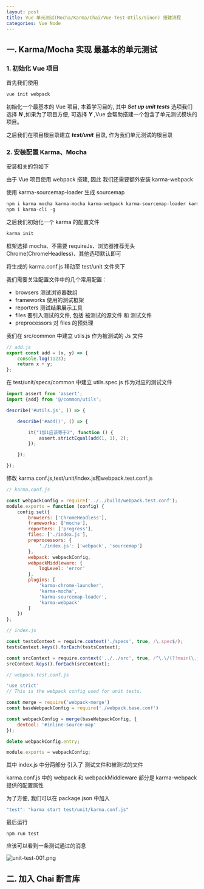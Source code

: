 ```yaml
---
layout: post
title: Vue 单元测试(Mocha/Karma/Chai/Vue-Test-Utils/Sinon) 搭建流程
categories: Vue Node
---
```


## 一. Karma/Mocha 实现 最基本的单元测试

### 1. 初始化 Vue 项目

首先我们使用

```js
vue init webpack
```

初始化一个最基本的 Vue 项目, 本着学习目的, 其中 ***Set up unit tests*** 选项我们选择 ***N*** ,如果为了项目方便, 可选择 ***Y*** ,Vue 会帮助搭建一个包含了单元测试模块的项目。

之后我们在项目根目录建立 ***test/unit*** 目录, 作为我们单元测试的根目录

### 2. 安装配置 Karma、Mocha

安装相关的包如下

由于 Vue 项目使用 webpack 搭建, 因此 我们还需要额外安装 karma-webpack

使用 karma-sourcemap-loader 生成 sourcemap

```js
npm i karma mocha karma-mocha karma-webpack karma-sourcemap-loader karma-chrome-launcher -D
npm i karma-cli -g
```

之后我们初始化一个 karma 的配置文件

```js
karma init
```

框架选择 mocha、不需要 requireJs、浏览器推荐无头Chrome(ChromeHeadless)、其他选项默认即可

将生成的 karma.conf.js 移动至 test/unit 文件夹下

我们需要关注配置文件中的几个常用配置：
- browsers 测试浏览器数组
- frameworks 使用的测试框架
- reporters 测试结果展示工具
- files 要引入测试的文件, 包括 被测试的源文件 和 测试文件
- preprocessors 对 files 的预处理

我们在 src/common 中建立 utils.js 作为被测试的 Js 文件

```js
// add.js
export const add = (x, y) => {
    console.log(1123);
    return x + y;
};
```

在 test/unit/specs/common 中建立 utils.spec.js 作为对应的测试文件

```js
import assert from 'assert';
import {add} from '@/common/utils';

describe('#utils.js', () => {

    describe('#add()', () => {

        it("1加1应该等于2", function () {
            assert.strictEqual(add(1, 1), 2);
        });

    });

});
```

修改 karma.conf.js,test/unit/index.js和webpack.test.conf.js

```js
// karma.conf.js

const webpackConfig = require('../../build/webpack.test.conf');
module.exports = function (config) {
    config.set({
        browsers: ['ChromeHeadless'],
        frameworks: ['mocha'],
        reporters: ['progress'],
        files: ['./index.js'],
        preprocessors: {
            './index.js': ['webpack', 'sourcemap']
        },
        webpack: webpackConfig,
        webpackMiddleware: {
            logLevel: 'error'
        },
        plugins: [
            'karma-chrome-launcher',
            'karma-mocha',
            'karma-sourcemap-loader',
            'karma-webpack'
        ]
    })
};
```

```js
// index.js

const testsContext = require.context('./specs', true, /\.spec$/);
testsContext.keys().forEach(testsContext);

const srcContext = require.context('../../src', true, /^\.\/(?!main(\.js)?$)/);
srcContext.keys().forEach(srcContext);
```

```js
// webpack.test.conf.js

'use strict'
// This is the webpack config used for unit tests.

const merge = require('webpack-merge')
const baseWebpackConfig = require('./webpack.base.conf')

const webpackConfig = merge(baseWebpackConfig, {
    devtool: '#inline-source-map'
});

delete webpackConfig.entry;

module.exports = webpackConfig;

```

其中 index.js 中分两部分 引入了 测试文件和被测试的文件

karma.conf.js 中的 webpack 和 webpackMiddleware 部分是 karma-webpack 提供的配置属性

为了方便, 我们可以在 package.json 中加入

```js
"test": "karma start test/unit/karma.conf.js"
```

最后运行

```
npm run test
```

应该可以看到一条测试通过的消息

![unit-test-001.png](https://geminate.github.io/assets/images/2018/unit-test-001.png)

## 二. 加入 Chai 断言库


